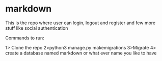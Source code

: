 # markdown
This is the repo where user can login, logout  and register and few more stuff like social authentication

Commands to run:

1> Clone the repo
2>python3 manage.py makemigrations
3>Migrate
4> create a database named markdown or what ever name you like to have